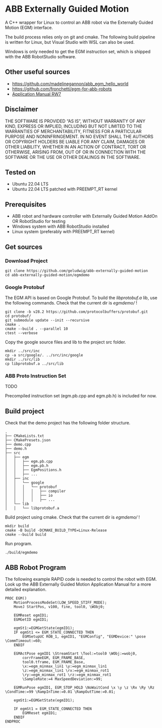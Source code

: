 # ABB Externally Guided Motion
A C++ wrapper for Linux to control an ABB robot via the Externally Guided Motion (EGM) interface.

The build process relies only on git and cmake. The following build pipeline is written for Linux, but Visual Studio with WSL can also be used.

Windows is only needed to get the EGM instruction set, which is shipped with the ABB RobotStudio software.

## Other useful sources
- https://github.com/madelinegannon/abb_egm_hello_world
- https://github.com/fronchetti/egm-for-abb-robots
- [Application Manual RW7](https://github.com/geludwig/abb-externally-guided-motion/blob/main/documentation/ExternallyGuidedMotionRW7-en.pdf)

## Disclaimer
THE SOFTWARE IS PROVIDED “AS IS”, WITHOUT WARRANTY OF ANY KIND, EXPRESS OR IMPLIED, INCLUDING BUT NOT LIMITED TO THE WARRANTIES OF MERCHANTABILITY, FITNESS FOR A PARTICULAR PURPOSE AND NONINFRINGEMENT. IN NO EVENT SHALL THE AUTHORS OR COPYRIGHT HOLDERS BE LIABLE FOR ANY CLAIM, DAMAGES OR OTHER LIABILITY, WHETHER IN AN ACTION OF CONTRACT, TORT OR OTHERWISE, ARISING FROM, OUT OF OR IN CONNECTION WITH THE SOFTWARE OR THE USE OR OTHER DEALINGS IN THE SOFTWARE.

## Tested on
- Ubuntu 22.04 LTS
- Ubuntu 22.04 LTS patched with PREEMPT_RT kernel

## Prerequisites
- ABB robot and hardware controller with Externally Guided Motion AddOn OR RobotStudio for testing
- Windows system with ABB RobotStudio installed
- Linux system (preferably with PREEMPT_RT kernel)

## Get sources
### Download Project
```
git clone https://github.com/geludwig/abb-externally-guided-motion
cd abb-externally-guided-motion/egmdemo
```
### Google Protobuf
The EGM API is based on Google Protobuf. To build the *libprotobuf.a* lib, use the following commands. Check that the current dir is *egmdemo/* !
```
git clone -b v28.2 https://github.com/protocolbuffers/protobuf.git
cd protobuf/
git submodule update --init --recursive
cmake .
cmake --build . --parallel 10
ctest --verbose
```
Copy the google source files and lib to the project src folder.
```
mkdir ../src/inc
cp -a src/google/. ../src/inc/google
mkdir ../src/lib
cp libprotobuf.a ../src/lib
```
### ABB Proto Instruction Set
TODO

Precompiled instruction set (egm.pb.cpp and egm.pb.h) is included for now.

## Build project
Check that the demo project has the following folder structure.
```
.
├── CMakeLists.txt
├── CMakePresets.json
├── demo.cpp
├── demo.h
├── src
│   ├── egm
│   │   ├── egm.pb.cpp
│   │   ├── egm.pb.h
│   │   ├── EgmPositions.h
│   │   ├── ...
│   ├── inc
│   │   └── google
│   │   │   └── protobuf
│   │   │   │   ├── compiler
│   │   │   │   ├── io
│   │   │   │   ├── ...
│   └── lib
│   │   └── libprotobuf.a
```

Build project using cmake. Check that the current dir is *egmdemo/* !
```
mkdir build
cmake -B build -DCMAKE_BUILD_TYPE=Linux-Release
cmake --build build
```

Run program.
```
./build/egmdemo
```
## ABB Robot Program
The following example RAPID code is needed to control the robot with EGM. Look up the ABB Externally Guided Motion Application Manual for a more detailed explanation.
```
PROC EGM()
	MotionProcessModeSet(LOW_SPEED_STIFF_MODE);
	MoveJ StartPos, v100, fine, tool0, \WObj0;
	
	EGMReset egmID1;
	EGMGetID egmID1;
	
	egmSt1:=EGMGetState(egmID1);
	IF egmSt1 <= EGM_STATE_CONNECTED THEN
		EGMSetupUC ROB_1, egmID1, "EGMConfig", "EGMDevice:" \pose \CommTimeout:=60;
	ENDIF
	
	EGMActPose egmID1 \StreamStart \Tool:=tool0 \WObj:=wobj0,
		corrFrameEGM, EGM_FRAME_BASE,
		tool0.tframe, EGM_FRAME_Base,
		\x:=egm_minmax_lin1 \y:=egm_minmax_lin1
		\z:=egm_minmax_lin1 \rx:=egm_minmax_rot1
		\ry:=egm_minmax_rot1 \rz:=egm_minmax_rot1
		\SampleRate:=4 MaxSpeedDeviation:=99;
	
	EGMRunPose egmID1, EGM_STOP_HOLD \NoWaitCond \x \y \z \Rx \Ry \Rz \CondTime:=99 \RampInTime:=0.01 \RampOutTime:=0.01;
	
	egmSt1:=EGMGetState(egmID1);
	
	IF egmSt1 = EGM_STATE_CONNECTED THEN
		EGMReset egmID1;
	ENDIF
ENDPROC
```
